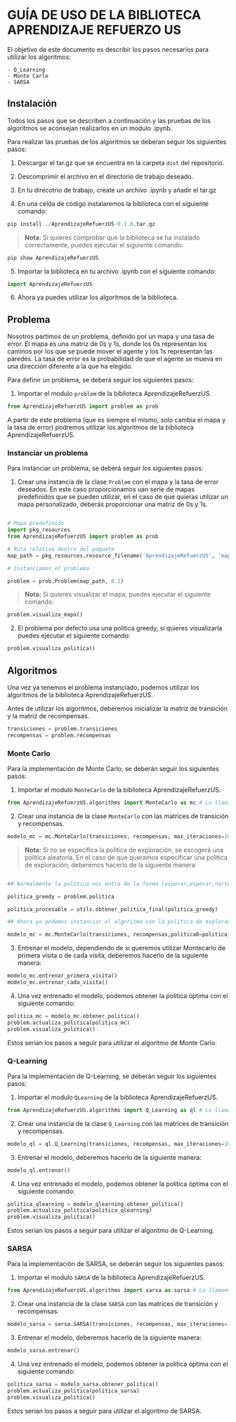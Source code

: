 # GUÍA DE USO DE LA BIBLIOTECA APRENDIZAJE REFUERZO US

El objetivo de este documento es describir los pasos necesarios para utilizar los algoritmos:

    - Q_Learning
    - Monte Carlo
    - SARSA

## Instalación

Todos los pasos que se describen a continuación y las pruebas de los algoritmos se aconsejan realizarlos en un modulo .ipynb.

Para realizar las pruebas de los algoritmos se deberan seguir los siguientes pasos:

1. Descargar el tar.gz que se encuentra en la carpeta `dist` del repositorio.

2. Descomprimir el archivo en el directorio de trabajo deseado.

3. En tu direcotrio de trabajo, create un archivo .ipynb y añadir el tar.gz

4. En una celda de código instalaremos la biblioteca con el siguiente comando:

```python
pip install ./AprendizajeRefuerzUS-0.1.0.tar.gz
```

> **Nota:** Si quieres comprobar que la biblioteca se ha instalado correctamente, puedes ejecutar el siguiente comando:

```python
pip show AprendizajeRefuerzUS
```

5. Importar la biblioteca en tu archivo .ipynb con el siguiente comando:

```python
import AprendizajeRefuerzUS
```

6. Ahora ya puedes utilizar los algoritmos de la biblioteca.

## Problema

Nosotros partimos de un problema, definido por un mapa y una tasa de error. El mapa es una matriz de 0s y 1s, donde los 0s representan los caminos por los que se puede mover el agente y los 1s representan las paredes. La tasa de error es la probabilidad de que el agente se mueva en una dirección diferente a la que ha elegido.

Para definir un problema, se deberá seguir los siguientes pasos:

1. Importar el modulo `problem` de la biblioteca AprendizajeRefuerzUS.

```python
from AprendizajeRefuerzUS import problem as prob
```

A partir de este problema (que es siempre el mismo, solo cambia el mapa y la tasa de error) podremos utilizar los algoritmos de la biblioteca AprendizajeRefuerzUS.

### Instanciar un problema

Para instanciar un problema, se deberá seguir los siguientes pasos:

1. Crear una instancia de la clase `Problem` con el mapa y la tasa de error deseados. 
En este caso proporcionamos uan serie de mapas predefinidos que se pueden utilizar, en el caso de que quieras utilizar un mapa personalizado, deberás proporcionar una matriz de 0s y 1s.

```python

# Mapa predefinido
import pkg_resources
from AprendizajeRefuerzUS import problem as prob

# Ruta relativa dentro del paquete
map_path = pkg_resources.resource_filename('AprendizajeRefuerzUS', 'maps/map1.txt')

# Instanciamos el problema

problem = prob.Problem(map_path, 0.2)
```

> **Nota:** Si quieres visualizar el mapa, puedes ejecutar el siguiente comando:

```python
problem.visualiza_mapa()
```

2. El problema por defecto usa una politica greedy, si quieres visualizarla puedes ejecutar el siguiente comando:

```python
problem.visualiza_politica()
```

## Algoritmos

Una vez ya tenemos el problema instanciado, podemos utilizar los algoritmos de la biblioteca AprendizajeRefuerzUS.

Antes de utilizar los algoritmos, deberemos inicializar la matriz de transición y la matriz de recompensas. 

```python
transiciones = problem.transiciones
recompensas = problem.recompensas
```


### Monte Carlo

Para la implementación de Monte Carlo, se deberán seguir los siguientes pasos:

1. Importar el modulo `MonteCarlo` de la biblioteca AprendizajeRefuerzUS.

```python
from AprendizajeRefuerzUS.algorithms import MonteCarlo as mc # Lo llamamos mc para mayor comodidad en el futuro
```

2. Crear una instancia de la clase `MonteCarlo` con las matrices de transición y recompensas.

```python
modelo_mc = mc.MonteCarlo(transiciones, recompensas, max_iteraciones=10000)
```

>**Nota:** Si no se especifica la politica de exploración, se escogerá una politica aleatoria. En el caso de que queramos especificar una politica de exploración, deberemos hacerlo de la siguiente manera:

```python

## Normalmente la política nos entra de la forma [esperar,esperar,norte,...] pero esto no es procesable por el algoritmo, debe ser un diccionario, para ello podemos usar este método (por defecto hemos resuelto con greedy)

politica_greedy = problem.politica

politica_procesable = utils.obtener_politica_final(politica_greedy)

## Ahora ya podemos instanciar el algoritmo con la politica de exploración

modelo_mc = mc.MonteCarlo(transiciones, recompensas,politica0=politica_procesable max_iteraciones=10000)
```

3. Entrenar el modelo, dependiendo de si queremos utilizar Montecarlo de primera visita o de cada visita, deberemos hacerlo de la siguiente manera:

```python
modelo_mc.entrenar_primera_visita()
modelo_mc.entrenar_cada_visita()
```

4. Una vez entrenado el modelo, podemos obtener la politica óptima con el siguiente comando:

```python
politica_mc = modelo_mc.obtener_politica()
problem.actualiza_politica(politica_mc)
problem.visualiza_politica()
```

Estos serian los pasos a seguir para utilizar el algoritmo de Monte Carlo.

### Q-Learning

Para la implementación de Q-Learning, se deberán seguir los siguientes pasos:

1. Importar el modulo `QLearning` de la biblioteca AprendizajeRefuerzUS.

```python
from AprendizajeRefuerzUS.algorithms import Q_Learning as ql # Lo llamamos ql para mayor comodidad en el futuro
```

2. Crear una instancia de la clase `Q_Learning` con las matrices de transición y recompensas.

```python
modelo_ql = ql.Q_Learning(transiciones, recompensas, max_iteraciones=10000)
```

3. Entrenar el modelo, deberemos hacerlo de la siguiente manera:

```python
modelo_ql.entrenar()
```

4. Una vez entrenado el modelo, podemos obtener la politica óptima con el siguiente comando:

```python
politica_qlearning = modelo_qlearning.obtener_politica()
problem.actualiza_politica(politica_qlearning)
problem.visualiza_politica()
```

Estos serian los pasos a seguir para utilizar el algoritmo de Q-Learning.

### SARSA

Para la implementación de SARSA, se deberán seguir los siguientes pasos:

1. Importar el modulo `SARSA` de la biblioteca AprendizajeRefuerzUS.

```python
from AprendizajeRefuerzUS.algorithms import sarsa as sarsa # Lo llamamos sarsa para mayor comodidad en el futuro
```

2. Crear una instancia de la clase `SARSA` con las matrices de transición y recompensas.

```python
modelo_sarsa = sarsa.SARSA(transiciones, recompensas, max_iteraciones=10000)
```

3. Entrenar el modelo, deberemos hacerlo de la siguiente manera:

```python
modelo_sarsa.entrenar()
```

4. Una vez entrenado el modelo, podemos obtener la politica óptima con el siguiente comando:

```python
politica_sarsa = modelo_sarsa.obtener_politica()
problem.actualiza_politica(politica_sarsa)
problem.visualiza_politica()
```

Estos serian los pasos a seguir para utilizar el algoritmo de SARSA.



